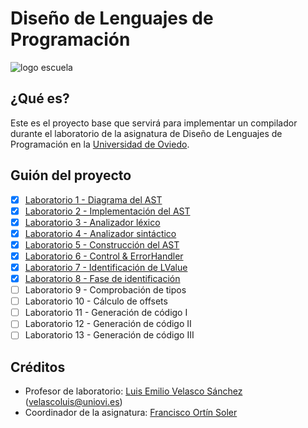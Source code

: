 # Diseño de Lenguajes de Programación

![logo escuela](https://ingenieriainformatica.uniovi.es/image/image_gallery?img_id=5435634)

## ¿Qué es?

Este es el proyecto base que servirá para implementar un compilador durante el laboratorio de la asignatura de Diseño de Lenguajes de Programación en la [Universidad de Oviedo](https://unioi.es).

## Guión del proyecto

- [x] [Laboratorio 1 - Diagrama del AST](docs/labs/lab_01.md)
- [x] [Laboratorio 2 - Implementación del AST](docs/labs/lab_02.md)
- [x] [Laboratorio 3 - Analizador léxico](docs/labs/lab_03.md)
- [x] [Laboratorio 4 - Analizador sintáctico](docs/labs/lab_04.md)
- [x] [Laboratorio 5 - Construcción del AST](docs/labs/lab_05.md)
- [x] [Laboratorio 6 - Control & ErrorHandler](docs/labs/lab_06.md)
- [x] [Laboratorio 7 - Identificación de LValue](docs/labs/lab_07.md)
- [x] [Laboratorio 8 - Fase de identificación](docs/labs/lab_08.md)
- [ ] Laboratorio 9 - Comprobación de tipos
- [ ] Laboratorio 10 - Cálculo de offsets
- [ ] Laboratorio 11 - Generación de código I
- [ ] Laboratorio 12 - Generación de código II
- [ ] Laboratorio 13 - Generación de código III

## Créditos

- Profesor de laboratorio: [Luis Emilio Velasco Sánchez](https://emibloque.me) ([velascoluis@uniovi.es](mailto:velascoluis@uniovi.es))
- Coordinador de la asignatura: [Francisco Ortín Soler](http://www.reflection.uniovi.es/ortin/)
